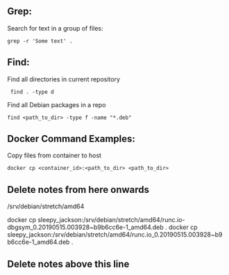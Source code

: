 ## Grep:

Search for text in a group of files:
```
grep -r 'Some text' .
```

## Find:
Find all directories in current repository
```
 find . -type d
```

Find all Debian packages in a repo
```
find <path_to_dir> -type f -name "*.deb"
```

## Docker Command Examples:
Copy files from container to host
```
docker cp <container_id>:<path_to_dir> <path_to_dir>
```


## Delete notes from here onwards
/srv/debian/stretch/amd64

docker cp sleepy_jackson:/srv/debian/stretch/amd64/runc.io-dbgsym_0.20190515.003928~b9b6cc6e-1_amd64.deb .
docker cp sleepy_jackson:/srv/debian/stretch/amd64/runc.io_0.20190515.003928~b9b6cc6e-1_amd64.deb .
## Delete notes above this line
